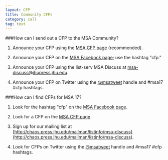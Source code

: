 ```yaml
---
layout: CFP
title: Community CFPs
category: call
tag: text
---
```


###How can I send out a CFP to the MSA Community?

1. Announce your CFP using the [MSA CFP page](http://msa.press.jhu.edu/cgi-bin/cfp_view.cgi) (recommended).

2. Announce your CFP on the [MSA Facebook page](https://www.facebook.com/groups/35866051126/?fref=ts); use the hashtag "cfp."

3. Announce your CFP using the list-serv MSA Discuss at
[msa-discuss@jhupress.jhu.edu](msa-discuss@jhupress.jhu.edu).

4. Announce your CFP on Twitter using the [@msatweet](https://twitter.com/msatweet) handle and #msa17 #cfp hashtags.

###How can I find CFPs for MSA 17?

1. Look for the hashtag "cfp" on the [MSA Facebook page](https://www.facebook.com/groups/35866051126/?fref=ts).

2. Look for a CFP on the [MSA CFP page](http://msa.press.jhu.edu/cgi-bin/cfp_view.cgi).

3. Sign up for our mailing list at [http://chaos.press.jhu.edu/mailman/listinfo/msa-discuss](http://chaos.press.jhu.edu/mailman/listinfo/msa-discuss).

4. Look for CFPs on Twitter using the [@msatweet](https://twitter.com/msatweet) handle and #msa17 #cfp hashtags.